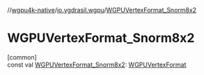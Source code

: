 //[wgpu4k-native](../../index.md)/[io.ygdrasil.wgpu](index.md)/[WGPUVertexFormat_Snorm8x2](-w-g-p-u-vertex-format_-snorm8x2.md)

# WGPUVertexFormat_Snorm8x2

[common]\
const val [WGPUVertexFormat_Snorm8x2](-w-g-p-u-vertex-format_-snorm8x2.md): [WGPUVertexFormat](-w-g-p-u-vertex-format/index.md)